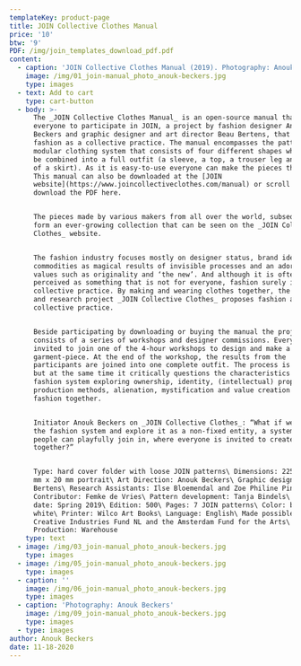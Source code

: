 ```yaml
---
templateKey: product-page
title: JOIN Collective Clothes Manual
price: '10'
btw: '9'
PDF: /img/join_templates_download_pdf.pdf
content:
  - caption: 'JOIN Collective Clothes Manual (2019). Photography: Anouk Beckers'
    image: /img/01_join-manual_photo_anouk-beckers.jpg
    type: images
  - text: Add to cart
    type: cart-button
  - body: >-
      The _JOIN Collective Clothes Manual_ is an open-source manual that invites
      everyone to participate in JOIN, a project by fashion designer Anouk
      Beckers and graphic designer and art director Beau Bertens, that proposes
      fashion as a collective practice. The manual encompasses the patterns of a
      modular clothing system that consists of four different shapes which can
      be combined into a full outfit (a sleeve, a top, a trouser leg and a part
      of a skirt). As it is easy-to-use everyone can make the pieces themselves.
      This manual can also be downloaded at the [JOIN
      website](https://www.joincollectiveclothes.com/manual) or scroll down to
      download the PDF here. 


      The pieces made by various makers from all over the world, subsequently
      form an ever-growing collection that can be seen on the _JOIN Collective
      Clothes_ website. 


      The fashion industry focuses mostly on designer status, brand identity,
      commodities as magical results of invisible processes and an adoration of
      values such as originality and ‘the new’. And although it is often
      perceived as something that is not for everyone, fashion surely is a
      collective practice. By making and wearing clothes together, the design
      and research project _JOIN Collective Clothes_ proposes fashion as a
      collective practice.


      Beside participating by downloading or buying the manual the project
      consists of a series of workshops and designer commissions. Everyone is
      invited to join one of the 4-hour workshops to design and make a
      garment-piece. At the end of the workshop, the results from the
      participants are joined into one complete outfit. The process is playful,
      but at the same time it critically questions the characteristics of the
      fashion system exploring ownership, identity, (intellectual) property,
      production methods, alienation, mystification and value creation in
      fashion together.


      Initiator Anouk Beckers on _JOIN Collective Clothes_: “What if we open up
      the fashion system and explore it as a non-fixed entity, a system where
      people can playfully join in, where everyone is invited to create fashion
      together?”


      Type: hard cover folder with loose JOIN patterns\ Dimensions: 225 mm x 178
      mm x 20 mm portrait\ Art Direction: Anouk Beckers\ Graphic design: Beau
      Bertens\ Research Assistants: Ilse Bloemendal and Zoe Philine Pingel\
      Contributor: Femke de Vries\ Pattern development: Tanja Bindels\ Release
      date: Spring 2019\ Edition: 500\ Pages: 7 JOIN patterns\ Color: black &
      white\ Printer: Wilco Art Books\ Language: English\ Made possible by:
      Creative Industries Fund NL and the Amsterdam Fund for the Arts\
      Production: Warehouse
    type: text
  - image: /img/03_join-manual_photo_anouk-beckers.jpg
    type: images
  - image: /img/05_join-manual_photo_anouk-beckers.jpg
    type: images
  - caption: ''
    image: /img/06_join-manual_photo_anouk-beckers.jpg
    type: images
  - caption: 'Photography: Anouk Beckers'
    image: /img/09_join-manual_photo_anouk-beckers.jpg
    type: images
  - type: images
author: Anouk Beckers
date: 11-18-2020
---
```


